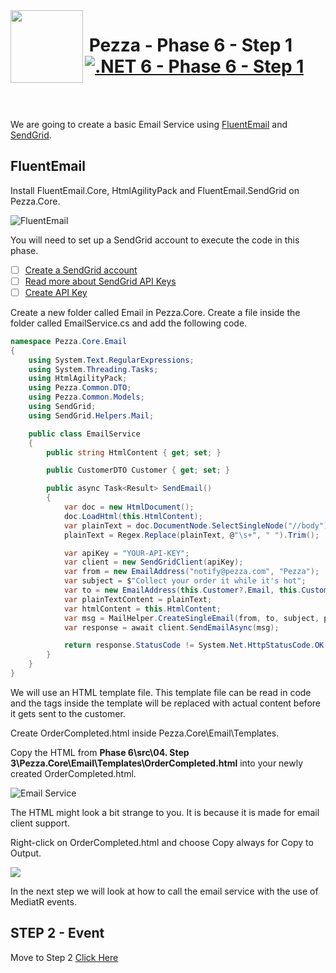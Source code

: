 <img align="left" width="116" height="116" src="../pezza-logo.png" />

# &nbsp;**Pezza - Phase 6 - Step 1** [![.NET 6 - Phase 6 - Step 1](https://github.com/entelect-incubator/.NET/actions/workflows/dotnet-phase6-step1.yml/badge.svg)](https://github.com/entelect-incubator/.NET/actions/workflows/dotnet-phase6-step1.yml)

<br/><br/>

We are going to create a basic Email Service using [FluentEmail](https://github.com/lukencode/FluentEmail) and [SendGrid](https://sendgrid.com/).

## **FluentEmail**

Install FluentEmail.Core, HtmlAgilityPack and FluentEmail.SendGrid on Pezza.Core.

![FluentEmail](Assets/2021-01-17-22-57-42.png)

You will need to set up a SendGrid account to execute the code in this phase.

- [ ] [Create a SendGrid account](https://signup.sendgrid.com/)
- [ ] [Read more about SendGrid API Keys](https://sendgrid.com/docs/ui/account-and-settings/api-keys/)
- [ ] [Create API Key](https://app.sendgrid.com/settings/api_keys)

Create a new folder called Email in Pezza.Core. Create a file inside the folder called EmailService.cs and add the following code.

```cs
namespace Pezza.Core.Email
{
    using System.Text.RegularExpressions;
    using System.Threading.Tasks;
    using HtmlAgilityPack;
    using Pezza.Common.DTO;
    using Pezza.Common.Models;
    using SendGrid;
    using SendGrid.Helpers.Mail;

    public class EmailService
    {
        public string HtmlContent { get; set; }

        public CustomerDTO Customer { get; set; }

        public async Task<Result> SendEmail()
        {
            var doc = new HtmlDocument();
            doc.LoadHtml(this.HtmlContent);
            var plainText = doc.DocumentNode.SelectSingleNode("//body").InnerText;
            plainText = Regex.Replace(plainText, @"\s+", " ").Trim();

            var apiKey = "YOUR-API-KEY";
            var client = new SendGridClient(apiKey);
            var from = new EmailAddress("notify@pezza.com", "Pezza");
            var subject = $"Collect your order it while it's hot";
            var to = new EmailAddress(this.Customer?.Email, this.Customer?.Name);
            var plainTextContent = plainText;
            var htmlContent = this.HtmlContent;
            var msg = MailHelper.CreateSingleEmail(from, to, subject, plainTextContent, htmlContent);
            var response = await client.SendEmailAsync(msg);

            return response.StatusCode != System.Net.HttpStatusCode.OK ? Result.Failure("Email could not send") : Result.Success();
        }
    }
}
```
We will use an HTML template file. This template file can be read in code and the tags inside the template will be replaced with actual content before it gets sent to the customer.

Create OrderCompleted.html inside Pezza.Core\Email\Templates.

Copy the HTML from **Phase 6\src\04. Step 3\Pezza.Core\Email\Templates\OrderCompleted.html** into your newly created OrderCompleted.html.

![Email Service](Assets/2021-01-17-23-03-34.png)

The HTML might look a bit strange to you. It is because it is made for email client support.

Right-click on OrderCompleted.html and choose Copy always for Copy to Output.

![](Assets/2021-01-19-07-54-33.png)

In the next step we will look at how to call the email service with the use of MediatR events.

## **STEP 2 - Event**

Move to Step 2
[Click Here](https://github.com/entelect-incubator/.NET/tree/master/Phase%206/Step%202) 